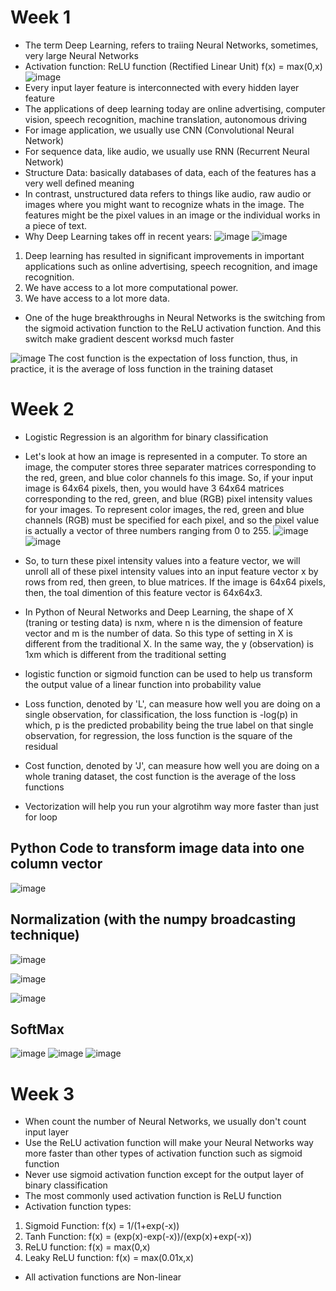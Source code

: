 # Week 1

- The term Deep Learning, refers to traiing Neural Networks, sometimes, very large Neural Networks
- Activation function: ReLU function (Rectified Linear Unit) f(x) = max(0,x)
![image](https://user-images.githubusercontent.com/60442877/150634901-65b2f692-e189-44b6-bdd0-8102312e8d12.png)
- Every input layer feature is interconnected with every hidden layer feature
- The  applications of deep learning today are online advertising, computer vision, speech recognition, machine translation, autonomous driving
- For image application, we usually use CNN (Convolutional Neural Network)
- For sequence data, like audio, we usually use RNN (Recurrent Neural Network)
- Structure Data: basically databases of data, each of the features has a very well defined meaning
- In contrast, unstructured data refers to things like audio, raw audio or images where you might want to recognize whats in the image. The features might be the pixel values in an image or the individual works in a piece of text.
- Why Deep Learning takes off in recent years:
![image](https://user-images.githubusercontent.com/60442877/150638453-04160287-a414-4e8a-a201-0e1fee5860ab.png)
![image](https://user-images.githubusercontent.com/60442877/150638473-a615d0a2-4652-4d9f-ae95-f9424dd47a88.png)
1. Deep learning has resulted in significant improvements in important applications such as online advertising, speech recognition, and image recognition. 
2. We have access to a lot more computational power.
3. We have access to a lot more data.
- One of the huge breakthroughs in Neural Networks is the switching from the sigmoid activation function to the ReLU activation function. And this switch make gradient descent worksd much faster 

![image](https://user-images.githubusercontent.com/60442877/150673774-ea8bf526-fead-40b5-8f43-5bc304346a2e.png)
The cost function is the expectation of loss function, thus, in practice, it is the average of loss function in the training dataset

# Week 2

- Logistic Regression is an algorithm for binary classification 
- Let's look at how an image is represented in a computer. To store an image, the computer stores three separater matrices corresponding to the red, green, and blue color channels fo this image. So, if your input image is 64x64 pixels, then, you would have 3 64x64 matrices corresponding to the red, green, and blue (RGB) pixel intensity values for your images. To represent color images, the red, green and blue channels (RGB) must be specified for each pixel, and so the pixel value is actually a vector of three numbers ranging from 0 to 255.
![image](https://user-images.githubusercontent.com/60442877/150640109-4bcb969d-3487-49aa-ad91-d3d57a92299b.png)
![image](https://user-images.githubusercontent.com/60442877/150675287-43d1b9a8-7353-4966-922c-a76c7e2b16be.png)

- So, to turn these pixel intensity values into a feature vector, we will unroll all of these pixel intensity values into an input feature vector x by rows from red, then green, to blue matrices. If the image is 64x64 pixels, then, the toal dimention of this feature vector is 64x64x3.
- In Python of Neural Networks and Deep Learning, the shape of X (traning or testing data) is nxm, where n is the dimension of feature vector and m is the number of data. So this type of setting in X is different from the traditional X. In the same way, the y (observation) is 1xm which is different from the traditional setting
- logistic function or sigmoid function can be used to help us transform the output value of a linear function into probability value
- Loss function, denoted by 'L', can measure how well you are doing on a single observation, for classification, the loss function is -log(p) in which, p is the predicted probability being the true label on that single observation, for regression, the loss function is the square of the residual
- Cost function, denoted by 'J', can measure how well you are doing on a whole traning dataset, the cost function is the average of the loss functions
- Vectorization will help you run your algrotihm way more faster than just for loop

## Python Code to transform image data into one column vector

![image](https://user-images.githubusercontent.com/60442877/150675494-17479e7c-de1b-41f2-93ed-ee8906ed2c63.png)

## Normalization (with the numpy broadcasting technique)

![image](https://user-images.githubusercontent.com/60442877/150675622-bea915ab-2d2b-4d65-947f-12f230b32fa8.png)

![image](https://user-images.githubusercontent.com/60442877/150675715-8bcff823-af96-4f54-8e8d-192a02352ae1.png)

![image](https://user-images.githubusercontent.com/60442877/150675794-b35a29ac-18bd-44e0-bfa7-ec0ebc8895d8.png)

## SoftMax

![image](https://user-images.githubusercontent.com/60442877/150675871-acf524c2-adc7-4d43-a6d5-3b6a29c8b341.png)
![image](https://user-images.githubusercontent.com/60442877/150676043-33bd20fd-ec86-4cbb-8397-712c3a7814c2.png)
![image](https://user-images.githubusercontent.com/60442877/150676083-0c2f8ac9-c8d3-4d5e-8b13-28b1cbf74f41.png)


# Week 3

- When count the number of Neural Networks, we usually don't count input layer
- Use the ReLU activation function will make your Neural Networks way more faster than other types of activation function such as sigmoid function
- Never use sigmoid activation function except for the output layer of binary classification
- The most commonly used activation function is ReLU function
- Activation function types:
1. Sigmoid Function: f(x) = 1/(1+exp(-x))
2. Tanh Function: f(x) = (exp(x)-exp(-x))/(exp(x)+exp(-x))
3. ReLU function: f(x) = max(0,x)
4. Leaky ReLU function: f(x) = max(0.01x,x)
- All activation functions are Non-linear













